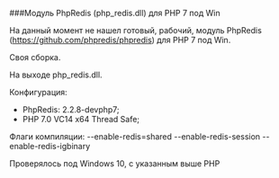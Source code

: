 ###Модуль PhpRedis (php_redis.dll) для PHP 7 под Win

На данный момент не нашел готовый, рабочий, модуль PhpRedis (https://github.com/phpredis/phpredis) для PHP 7 под Win.

Своя сборка.

На выходе php_redis.dll.

Конфигурация:
 - PhpRedis: 2.2.8-devphp7;
 - PHP 7.0 VC14 x64 Thread Safe;
 
Флаги компиляции: --enable-redis=shared --enable-redis-session --enable-redis-igbinary 

Проверялось под Windows 10, с указанным выше PHP



